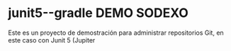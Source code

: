 # junit5--gradle DEMO SODEXO

Este es un proyecto de demostración para administrar repositorios Git, en este caso con Junit 5 (Jupiter
